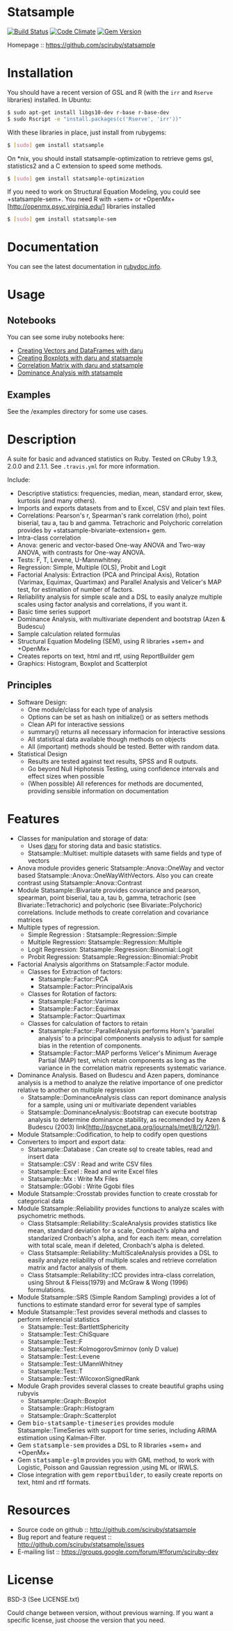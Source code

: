 # Statsample

[![Build Status](https://travis-ci.org/SciRuby/statsample.svg?branch=master)](https://travis-ci.org/SciRuby/statsample)
[![Code Climate](https://codeclimate.com/github/SciRuby/statsample/badges/gpa.svg)](https://codeclimate.com/github/SciRuby/statsample)
[![Gem Version](https://badge.fury.io/rb/statsample.svg)](http://badge.fury.io/rb/statsample)

Homepage :: https://github.com/sciruby/statsample

# Installation

You should have a recent version of GSL and R (with the `irr` and `Rserve` libraries) installed. In Ubuntu:

```bash
$ sudo apt-get install libgs10-dev r-base r-base-dev
$ sudo Rscript -e "install.packages(c('Rserve', 'irr'))"
```

With these libraries in place, just install from rubygems:

```bash
$ [sudo] gem install statsample
```

On *nix, you should install statsample-optimization to retrieve gems gsl, statistics2 and a C extension to speed some methods.

```bash
$ [sudo] gem install statsample-optimization
```

If you need to work on Structural Equation Modeling, you could see +statsample-sem+. You need R with +sem+ or +OpenMx+ [http://openmx.psyc.virginia.edu/] libraries installed

```bash
$ [sudo] gem install statsample-sem
```

# Documentation

You can see the latest documentation in [rubydoc.info](http://www.rubydoc.info/github/sciruby/statsample/master).

# Usage

## Notebooks

You can see some iruby notebooks here:

* [Creating Vectors and DataFrames with daru](http://nbviewer.ipython.org/github/SciRuby/sciruby-notebooks/blob/master/data_analysis/Creation%20of%20Vector%20and%20DataFrame.ipynb)
* [Creating Boxplots with daru and statsample](http://nbviewer.ipython.org/github/SciRuby/sciruby-notebooks/blob/master/statistics/Boxplot%20with%20daru%20and%20statsample.ipynb)
* [Correlation Matrix with daru and statsample](http://nbviewer.ipython.org/github/SciRuby/sciruby-notebooks/blob/master/statistics/Correlation%20Matrix%20with%20daru%20and%20statsample.ipynb)
* [Dominance Analysis with statsample](http://nbviewer.ipython.org/github/SciRuby/sciruby-notebooks/blob/master/statistics/Dominance%20Analysis%20with%20statsample.ipynb)

## Examples

See the /examples directory for some use cases.

# Description

A suite for basic and advanced statistics on Ruby. Tested on CRuby 1.9.3, 2.0.0 and 2.1.1. See `.travis.yml` for more information.

Include:
- Descriptive statistics: frequencies, median, mean, standard error, skew, kurtosis (and many others).
- Imports and exports datasets from and to Excel, CSV and plain text files.
- Correlations: Pearson's r, Spearman's rank correlation (rho), point biserial, tau a, tau b and  gamma.  Tetrachoric and Polychoric correlation provides by +statsample-bivariate-extension+ gem.
- Intra-class correlation
- Anova: generic and vector-based One-way ANOVA and Two-way ANOVA, with contrasts for One-way ANOVA.
- Tests: F, T, Levene, U-Mannwhitney.
- Regression: Simple, Multiple (OLS), Probit  and Logit
- Factorial Analysis: Extraction (PCA and Principal Axis), Rotation (Varimax, Equimax, Quartimax) and Parallel Analysis and Velicer's MAP test, for estimation of number of factors.
- Reliability analysis for simple scale and a DSL to easily analyze multiple scales using factor analysis and correlations, if you want it.
- Basic time series support
- Dominance Analysis, with multivariate dependent and bootstrap (Azen & Budescu)
- Sample calculation related formulas
- Structural Equation Modeling (SEM), using R libraries +sem+ and +OpenMx+
- Creates reports on text, html and rtf, using ReportBuilder gem
- Graphics: Histogram, Boxplot and Scatterplot

## Principles

- Software Design:
  - One module/class for each type of analysis
  - Options can be set as hash on initialize() or as setters methods
  - Clean API for interactive sessions
  - summary() returns all necessary informacion for interactive sessions
  - All statistical data available though methods on objects
  - All (important) methods should be tested. Better with random data.
- Statistical Design
  - Results are tested against text results, SPSS and R outputs.
  - Go beyond Null Hiphotesis Testing, using confidence intervals and effect sizes when possible
  - (When possible) All references for methods are documented, providing sensible information on documentation

# Features

- Classes for manipulation and storage of data:
  - Uses [daru](https://github.com/v0dro/daru) for storing data and basic statistics.
  - Statsample::Multiset: multiple datasets with same fields and type of vectors
- Anova module provides generic Statsample::Anova::OneWay and vector based Statsample::Anova::OneWayWithVectors. Also you can create contrast using Statsample::Anova::Contrast
- Module Statsample::Bivariate provides covariance and pearson, spearman, point biserial, tau a, tau b, gamma, tetrachoric (see Bivariate::Tetrachoric) and polychoric (see Bivariate::Polychoric) correlations. Include methods to create correlation and covariance matrices
- Multiple types of regression.
  - Simple Regression :  Statsample::Regression::Simple
  - Multiple Regression: Statsample::Regression::Multiple
  - Logit Regression:    Statsample::Regression::Binomial::Logit
  - Probit Regression:    Statsample::Regression::Binomial::Probit
- Factorial Analysis algorithms on Statsample::Factor module.
  - Classes for Extraction of factors:
    - Statsample::Factor::PCA
    - Statsample::Factor::PrincipalAxis
  - Classes for Rotation of factors:
    - Statsample::Factor::Varimax
    - Statsample::Factor::Equimax
    - Statsample::Factor::Quartimax
  - Classes for calculation of factors to retain
    - Statsample::Factor::ParallelAnalysis performs Horn's 'parallel analysis' to a principal components analysis to adjust for sample bias in the retention of components.
    - Statsample::Factor::MAP performs Velicer's Minimum Average Partial (MAP) test, which retain components as long as the variance in the correlation matrix represents systematic variance.
- Dominance Analysis. Based on Budescu and Azen papers, dominance analysis is a method to analyze the relative importance of one predictor relative to another on multiple regression
  - Statsample::DominanceAnalysis class can report dominance analysis for a sample, using uni or multivariate dependent variables
  - Statsample::DominanceAnalysis::Bootstrap can execute bootstrap analysis to determine dominance stability, as recomended by  Azen & Budescu (2003) link[http://psycnet.apa.org/journals/met/8/2/129/].
- Module Statsample::Codification, to help to codify open questions
- Converters to import and export data:
  - Statsample::Database : Can create sql to create tables, read and insert data
  - Statsample::CSV : Read and write CSV files
  - Statsample::Excel : Read and write Excel files
  - Statsample::Mx    : Write Mx Files
  - Statsample::GGobi : Write Ggobi files
- Module Statsample::Crosstab provides function to create crosstab for categorical data
- Module Statsample::Reliability provides functions to analyze scales with psychometric methods.
  - Class Statsample::Reliability::ScaleAnalysis provides statistics like mean, standard deviation for a scale, Cronbach's alpha and standarized Cronbach's alpha, and for each item: mean, correlation with total scale, mean if deleted, Cronbach's alpha is deleted.
  - Class Statsample::Reliability::MultiScaleAnalysis provides a DSL to easily analyze reliability of multiple scales and retrieve correlation matrix and factor analysis of them.
  - Class Statsample::Reliability::ICC provides intra-class correlation, using Shrout & Fleiss(1979) and McGraw & Wong (1996) formulations.
- Module Statsample::SRS (Simple Random Sampling) provides a lot of functions to estimate standard error for several type of samples
- Module Statsample::Test provides several methods and classes to perform inferencial statistics
  - Statsample::Test::BartlettSphericity
  - Statsample::Test::ChiSquare
  - Statsample::Test::F
  - Statsample::Test::KolmogorovSmirnov (only D value)
  - Statsample::Test::Levene
  - Statsample::Test::UMannWhitney
  - Statsample::Test::T
  - Statsample::Test::WilcoxonSignedRank
- Module Graph provides several classes to create beautiful graphs using rubyvis
  - Statsample::Graph::Boxplot
  - Statsample::Graph::Histogram
  - Statsample::Graph::Scatterplot
- Gem <tt>bio-statsample-timeseries</tt> provides module Statsample::TimeSeries with support for time series, including ARIMA estimation using Kalman-Filter.
- Gem <tt>statsample-sem</tt> provides a DSL to R libraries +sem+ and +OpenMx+
- Gem <tt>statsample-glm</tt> provides you with GML method, to work with Logistic, Poisson and Gaussian regression ,using ML or IRWLS.
- Close integration with gem <tt>reportbuilder</tt>, to easily create reports on text, html and rtf formats.

# Resources

- Source code on github :: http://github.com/sciruby/statsample
- Bug report and feature request :: http://github.com/sciruby/statsample/issues
- E-mailing list :: https://groups.google.com/forum/#!forum/sciruby-dev

# License

BSD-3 (See LICENSE.txt)

Could change between version, without previous warning. If you want a specific license, just choose the version that you need.
